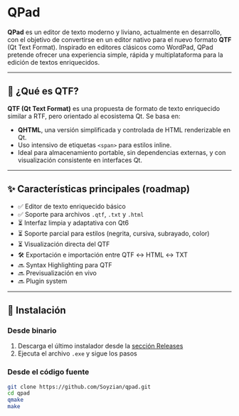 # QPad

**QPad** es un editor de texto moderno y liviano, actualmente en desarrollo, con el objetivo de convertirse en un editor nativo para el nuevo formato **QTF** (Qt Text Format). Inspirado en editores clásicos como WordPad, QPad pretende ofrecer una experiencia simple, rápida y multiplataforma para la edición de textos enriquecidos.

---

## 🧾 ¿Qué es QTF?

**QTF (Qt Text Format)** es una propuesta de formato de texto enriquecido similar a RTF, pero orientado al ecosistema Qt. Se basa en:

- **QHTML**, una versión simplificada y controlada de HTML renderizable en Qt.
- Uso intensivo de etiquetas `<span>` para estilos inline.
- Ideal para almacenamiento portable, sin dependencias externas, y con visualización consistente en interfaces Qt.

---

## ✨ Características principales (roadmap)

- ✅ Editor de texto enriquecido básico
- ✅ Soporte para archivos `.qtf`, `.txt` y `.html`
- ⏳ Interfaz limpia y adaptativa con Qt6
- ⏳ Soporte parcial para estilos (negrita, cursiva, subrayado, color)
- ⏳ Visualización directa del QTF
- 🛠 Exportación e importación entre QTF ↔ HTML ↔ TXT
- 🔜 Syntax Highlighting para QTF
- 🔜 Previsualización en vivo
- 🔜 Plugin system

---

## 🚀 Instalación

### Desde binario

1. Descarga el último instalador desde la [sección Releases](https://github.com/Soyzian/qpad/releases)
2. Ejecuta el archivo `.exe` y sigue los pasos

### Desde el código fuente

```bash
git clone https://github.com/Soyzian/qpad.git
cd qpad
qmake
make
